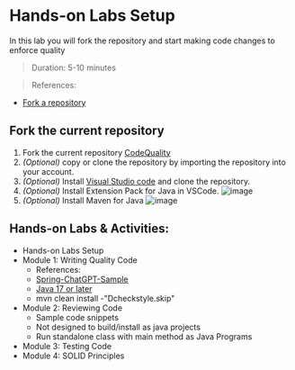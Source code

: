 # Hands-on Labs Setup
In this lab you will fork the repository and start making code changes to enforce quality
> Duration: 5-10 minutes

> References:
- [Fork a repository](https://docs.github.com/en/get-started/quickstart/fork-a-repo)

## Fork the current repository

1. Fork the current repository [CodeQuality](https://github.com/BasujitaBhattacharya/CodeQuality)
2. _(Optional)_ copy or clone the repository by importing the repository into your account.
3. _(Optional)_ Install [Visual Studio code](https://code.visualstudio.com/download) and clone the repository.
4. _(Optional)_ Install Extension Pack for Java in VSCode.
 ![image](https://github.com/BasujitaBhattacharya/CodeQuality/assets/121059306/2b196e6a-8187-49a4-89ee-ba31915c65c4)
5. _(Optional)_ Install Maven for Java
![image](https://github.com/BasujitaBhattacharya/CodeQuality/assets/121059306/ddc5dd13-990d-4a00-be6e-397326ce2a1a)



## Hands-on Labs & Activities:
-  Hands-on Labs Setup
-  Module 1: Writing Quality Code
      - References:
      - [Spring-ChatGPT-Sample](https://github.com/Azure-Samples/spring-chatgpt-sample)
      - [Java 17 or later](https://learn.microsoft.com/en-us/java/openjdk/download#openjdk-17081-lts)
      - mvn clean install -"Dcheckstyle.skip"
-  Module 2: Reviewing Code
      - Sample code snippets
      - Not designed to build/install as java projects
      - Run standalone class with main method as Java Programs
-  Module 3: Testing Code
-  Module 4: SOLID Principles

